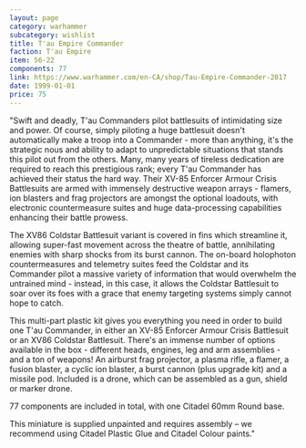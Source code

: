 ```yaml
---
layout: page
category: warhammer
subcategory: wishlist
title: T'au Empire Commander
faction: T'au Empire
item: 56-22
components: 77
link: https://www.warhammer.com/en-CA/shop/Tau-Empire-Commander-2017
date: 1999-01-01
price: 75
---
```


"Swift and deadly, T'au Commanders pilot battlesuits of intimidating size and power. Of course, simply piloting a huge battlesuit doesn't automatically make a troop into a Commander - more than anything, it's the strategic nous and ability to adapt to unpredictable situations that stands this pilot out from the others. Many, many years of tireless dedication are required to reach this prestigious rank; every T'au Commander has achieved their status the hard way. Their XV-85 Enforcer Armour Crisis Battlesuits are armed with immensely destructive weapon arrays - flamers, ion blasters and frag projectors are amongst the optional loadouts, with electronic countermeasure suites and huge data-processing capabilities enhancing their battle prowess.

The XV86 Coldstar Battlesuit variant is covered in fins which streamline it, allowing super-fast movement across the theatre of battle, annihilating enemies with sharp shocks from its burst cannon. The on-board holophoton countermeasures and telemetry suites feed the Coldstar and its Commander pilot a massive variety of information that would overwhelm the untrained mind - instead, in this case, it allows the Coldstar Battlesuit to soar over its foes with a grace that enemy targeting systems simply cannot hope to catch.

This multi-part plastic kit gives you everything you need in order to build one T'au Commander, in either an XV-85 Enforcer Armour Crisis Battlesuit or an XV86 Coldstar Battlesuit. There's an immense number of options available in the box - different heads, engines, leg and arm assemblies - and a ton of weapons! An airburst frag projector, a plasma rifle, a flamer, a fusion blaster, a cyclic ion blaster, a burst cannon (plus upgrade kit) and a missile pod. Included is a drone, which can be assembled as a gun, shield or marker drone.

77 components are included in total, with one Citadel 60mm Round base.

This miniature is supplied unpainted and requires assembly – we recommend using Citadel Plastic Glue and Citadel Colour paints."
